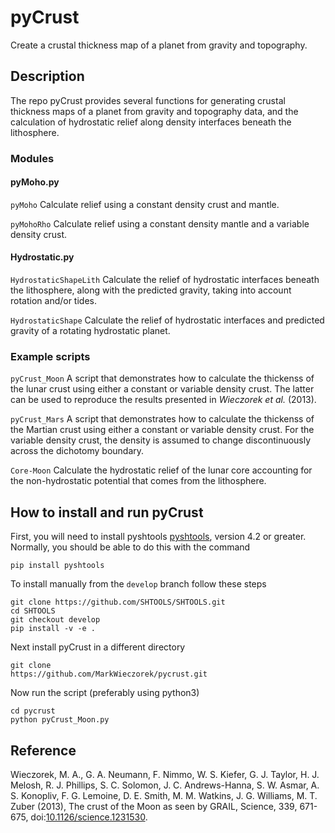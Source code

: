 # pyCrust
Create a crustal thickness map of a planet from gravity and topography.

## Description
The repo pyCrust provides several functions for generating crustal thickness maps of a planet from gravity and topography data, and the calculation of hydrostatic relief along density interfaces beneath the lithosphere.

### Modules
#### pyMoho.py
`pyMoho`                Calculate relief using a constant density crust and
                        mantle.

`pyMohoRho`             Calculate relief using a constant density mantle and a
                        variable density crust.
#### Hydrostatic.py
`HydrostaticShapeLith`  Calculate the relief of hydrostatic interfaces beneath
                        the lithosphere, along with the predicted gravity,
                        taking into account rotation and/or tides.

`HydrostaticShape`      Calculate the relief of hydrostatic interfaces and
                        predicted gravity of a rotating hydrostatic planet.

### Example scripts
`pyCrust_Moon`   A script that demonstrates how to calculate the thickenss
                 of the lunar crust using either a constant or variable density
                 crust. The latter can be used to reproduce the results
                 presented in *Wieczorek et al.* (2013).

`pyCrust_Mars`   A script that demonstrates how to calculate the thickenss
                 of the Martian crust using either a constant or variable
                 density crust. For the variable density crust, the density is
                 assumed to change discontinuously across the dichotomy
                 boundary.

`Core-Moon`      Calculate the hydrostatic relief of the lunar core accounting
                 for the non-hydrostatic potential that comes from the
                 lithosphere.

## How to install and run pyCrust

First, you will need to install pyshtools [pyshtools](https://github.com/SHTOOLS/SHTOOLS), version 4.2 or greater. Normally, you should be able to do this with the
command

    pip install pyshtools

To install manually from the `develop` branch follow these steps

    git clone https://github.com/SHTOOLS/SHTOOLS.git
    cd SHTOOLS
    git checkout develop
    pip install -v -e .

Next install pyCrust in a different directory

    git clone
    https://github.com/MarkWieczorek/pycrust.git

Now run the script (preferably using python3)

    cd pycrust
    python pyCrust_Moon.py

## Reference

Wieczorek, M. A., G. A. Neumann, F. Nimmo, W. S. Kiefer, G. J. Taylor,
    H. J. Melosh, R. J. Phillips, S. C. Solomon, J. C. Andrews-Hanna,
    S. W. Asmar, A. S. Konopliv, F. G. Lemoine, D. E. Smith, M. M. Watkins,
    J. G. Williams, M. T. Zuber (2013), The crust of the Moon as seen by GRAIL,
    Science, 339, 671-675, doi:[10.1126/science.1231530](http://doi.org/10.1126/science.1231530).

